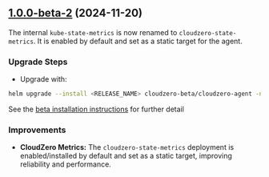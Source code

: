 ## [1.0.0-beta-2](https://github.com/Cloudzero/cloudzero-charts/compare/1.0.0-beta-1...1.0.0-beta-2) (2024-11-20)

The internal `kube-state-metrics` is now renamed to `cloudzero-state-metrics`. It is enabled by default and set as a static target for the agent.

### Upgrade Steps

- Upgrade with:

```sh
helm upgrade --install <RELEASE_NAME> cloudzero-beta/cloudzero-agent -n <NAMESPACE> --create-namespace -f configuration.example.yaml --version 1.0.0-beta-2
```

See the [beta installation instructions](https://github.com/Cloudzero/cloudzero-charts/blob/develop/charts/cloudzero-agent/BETA-INSTALLATION.md) for further detail

### Improvements

- **CloudZero Metrics:** The `cloudzero-state-metrics` deployment is enabled/installed by default and set as a static target, improving reliability and performance.
